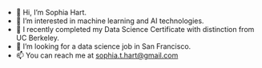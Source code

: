 - 👋 Hi, I’m Sophia Hart.
- 👀 I’m interested in machine learning and AI technologies.
- 🌱 I recently completed my Data Science Certificate with distinction from UC Berkeley.
- 💞️ I’m looking for a data science job in San Francisco.
- 📫 You can reach me at sophia.t.hart@gmail.com

<!---
SophiaTangHart/SophiaTangHart is a ✨ special ✨ repository because its `README.md` (this file) appears on your GitHub profile.
You can click the Preview link to take a look at your changes.
--->
